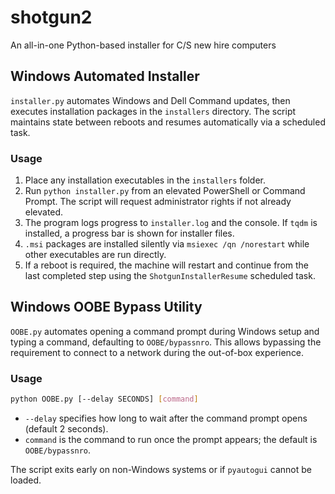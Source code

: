 # shotgun2
An all-in-one Python-based installer for C/S new hire computers

## Windows Automated Installer

`installer.py` automates Windows and Dell Command updates, then executes installation packages in the `installers` directory. The script maintains state between reboots and resumes automatically via a scheduled task.
### Usage
1. Place any installation executables in the `installers` folder.
2. Run `python installer.py` from an elevated PowerShell or Command Prompt. The script will request administrator rights if not already elevated.
3. The program logs progress to `installer.log` and the console. If `tqdm` is installed, a progress bar is shown for installer files.
4. `.msi` packages are installed silently via `msiexec /qn /norestart` while other executables are run directly.
5. If a reboot is required, the machine will restart and continue from the last completed step using the `ShotgunInstallerResume` scheduled task.

## Windows OOBE Bypass Utility

`OOBE.py` automates opening a command prompt during Windows setup and typing a command, defaulting to `OOBE/bypassnro`. This allows bypassing the requirement to connect to a network during the out-of-box experience.

### Usage
```bash
python OOBE.py [--delay SECONDS] [command]
```
- `--delay` specifies how long to wait after the command prompt opens (default 2 seconds).
- `command` is the command to run once the prompt appears; the default is `OOBE/bypassnro`.

The script exits early on non-Windows systems or if `pyautogui` cannot be loaded.

